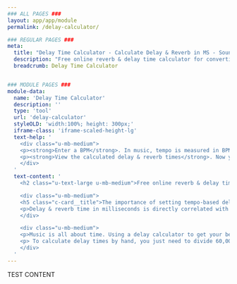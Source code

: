 ```yaml
---
### ALL PAGES ###
layout: app/app/module
permalink: /delay-calculator/

### REGULAR PAGES ###
meta:
  title: "Delay Time Calculator - Calculate Delay & Reverb in MS - SoundGrail"
  description: "Free online reverb & delay time calculator for converting BPM into MS. Tempo-based delays give you stronger, tighter mixes."
  breadcrumb: Delay Time Calculator


### MODULE PAGES ###
module-data:
  name: 'Delay Time Calculator'
  description: ''
  type: 'tool'
  url: 'delay-calculator'
  styleOLD: 'width:100%; height: 300px;'
  iframe-class: 'iframe-scaled-height-lg'
  text-help: '
    <div class="u-mb-medium">
    <p><strong>Enter a BPM</strong>. In music, tempo is measured in BPM (beats per minute). </p>
    <p><strong>View the calculated delay & reverb times</strong>. Now you can easily view a table of each division represented in milliseconds. </p>
    </div>
  '
  text-content: '
    <h2 class="u-text-large u-mb-medium">Free online reverb & delay time calculator for converting BPM into MS.</h2>

    <div class="u-mb-medium">
    <h5 class="c-card__title">The importance of setting tempo-based delay times</h5>
    <p>Delay & reverb time in milliseconds is directly correlated with BPM. Thus, synching these two things is imperative to getting a strong mix.</p>
    </div>

    <div class="u-mb-medium">
    <p>Music is all about time. Using a delay calculator to get your beats to be represented in exact milliseconds is crucial. The calculation is quite simple, but a tool like this can help you visualize the delay times for each timing division in your project. For example, you will be able to see divisions from 1 bar all the way down to a 1/128 note including quarter notes, half notes, and the rest!.</p>
    <p> To calculate delay times by hand, you just need to divide 60,000 by your BPM. There are 60 seconds in 1 minute (need reference), which equates to 60,000 milliseconds in one minute. Dividing this number by your BPM will, thus, give you the value of a quarter note in milliseconds.</p>
    </div>
  '
---
```

TEST CONTENT
